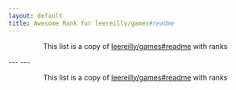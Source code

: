 ```yaml
---
layout: default
title: Awesome Rank for leereilly/games#readme
---
```


<p align="center">
	This list is a copy of <a href="https://github.com/leereilly/games#readme">leereilly/games#readme</a> with ranks
</p>
---
---
<p align="center">
	This list is a copy of <a href="https://github.com/leereilly/games#readme">leereilly/games#readme</a> with ranks
</p>
